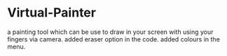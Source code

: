 # Virtual-Painter
a painting tool which can be use to draw in your screen with using your fingers via camera.
added eraser option in the code.
added colours in the menu.
